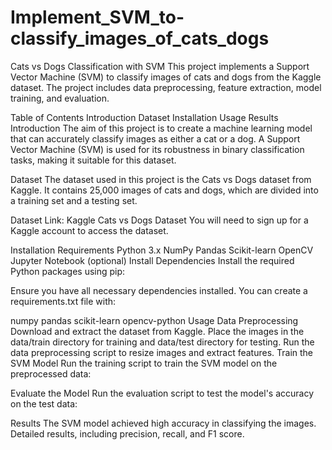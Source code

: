 # Implement_SVM_to-classify_images_of_cats_dogs

Cats vs Dogs Classification with SVM
This project implements a Support Vector Machine (SVM) to classify images of cats and dogs from the Kaggle dataset. The project includes data preprocessing, feature extraction, model training, and evaluation.

Table of Contents
Introduction
Dataset
Installation
Usage
Results
Introduction
The aim of this project is to create a machine learning model that can accurately classify images as either a cat or a dog. A Support Vector Machine (SVM) is used for its robustness in binary classification tasks, making it suitable for this dataset.

Dataset
The dataset used in this project is the Cats vs Dogs dataset from Kaggle. It contains 25,000 images of cats and dogs, which are divided into a training set and a testing set.

Dataset Link: Kaggle Cats vs Dogs Dataset
You will need to sign up for a Kaggle account to access the dataset.

Installation
Requirements
Python 3.x
NumPy
Pandas
Scikit-learn
OpenCV
Jupyter Notebook (optional)
Install Dependencies
Install the required Python packages using pip:

Ensure you have all necessary dependencies installed. You can create a requirements.txt file with:

numpy
pandas
scikit-learn
opencv-python
Usage
Data Preprocessing
Download and extract the dataset from Kaggle.
Place the images in the data/train directory for training and data/test directory for testing.
Run the data preprocessing script to resize images and extract features.
Train the SVM Model
Run the training script to train the SVM model on the preprocessed data:

Evaluate the Model
Run the evaluation script to test the model's accuracy on the test data:

Results
The SVM model achieved high accuracy in classifying the images. Detailed results, including precision, recall, and F1 score.

